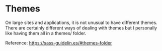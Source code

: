 # Themes

On large sites and applications, it is not unusual to have different themes. There are certainly different ways of dealing with themes but I personally like having them all in a themes/ folder.

Reference: https://sass-guidelin.es/#themes-folder
